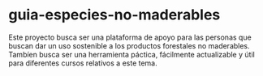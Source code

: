 # guia-especies-no-maderables

Este proyecto busca ser una plataforma de apoyo para las personas que buscan dar un uso sostenible a los productos forestales no maderables.
Tambíen busca ser una herramienta páctica, fácilmente actualizable y útil para diferentes cursos relativos a este tema. 
